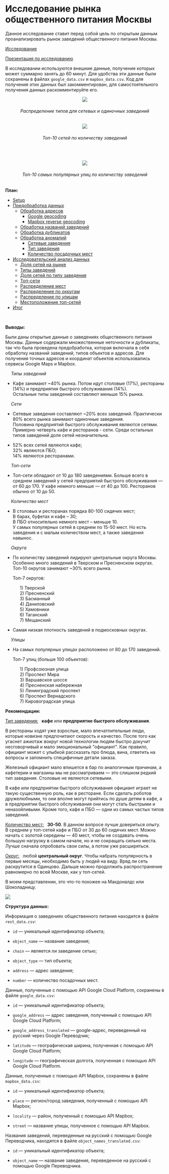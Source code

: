 # Исследование рынка общественного питания Москвы

Данное исследование ставит перед собой цель по открытым данным проанализировать рынок заведений общественного питания Москвы.

<a href="https://rusmux.ml/yandex-projects/7-restaurants.html" target="_blank">Исследование</a>

<a href="Yandex.Restaurants.pdf" target="_blank">Презентация по исследованию</a>

В исследовании используются внешние данные, получение которых может суммарно занять до 60 минут. Для удобства эти данные были сохранены в файлах `google_data.csv` и `mapbox_data.csv`. Код для получения этих данных был закомментирован, для самостоятельного получения данных раскомментируйте его.


<p align="center"><img src="images/1.png"></p>
<h6 align="center">Распределение типов для сетевых и одиночных заведений</h6>

<p align="center"><img src="images/2.png"></p>
<h6 align="center">Топ-10 сетей по количеству заведений</h6>

<br>

<p align="center"><img src="images/4.png"></p>
<h6 align="center">Топ-10 самых популярных улиц по количеству заведений</h6>

**План:**

<div class="toc">
   <ul class="toc-item">
      <li><span><a href="#Setup" data-toc-modified-id="Setup-2">Setup</a></span></li>
      <li>
         <span><a href="#Предобработка-данных" data-toc-modified-id="Предобработка-данных-3">Предобработка данных</a></span>
         <ul class="toc-item">
            <li>
               <span><a href="#Обработка-адресов" data-toc-modified-id="Обработка-адресов-3.1">Обработка адресов</a></span>
               <ul class="toc-item">
                  <li><span><a href="#Google-geocoding" data-toc-modified-id="Google-geocoding-3.1.1">Google geocoding</a></span></li>
                  <li><span><a href="#Mapbox-reverse-geocoding" data-toc-modified-id="Mapbox-reverse-geocoding-3.1.2">Mapbox reverse geocoding</a></span></li>
               </ul>
            </li>
            <li><span><a href="#Обработка-названий-заведений" data-toc-modified-id="Обработка-названий-заведений-3.2">Обработка названий заведений</a></span></li>
            <li><span><a href="#Обработка-дубликатов" data-toc-modified-id="Обработка-дубликатов-3.3">Обработка дубликатов</a></span></li>
            <li>
               <span><a href="#Обработка-аномалий" data-toc-modified-id="Обработка-аномалий-3.4">Обработка аномалий</a></span>
               <ul class="toc-item">
                  <li><span><a href="#Сетевые-заведения" data-toc-modified-id="Сетевые-заведения-3.4.1">Сетевые заведения</a></span></li>
                  <li><span><a href="#Тип-заведения" data-toc-modified-id="Тип-заведения-3.4.2">Тип заведения</a></span></li>
                  <li><span><a href="#Количество-посадочных-мест" data-toc-modified-id="Количество-посадочных-мест-3.4.3">Количество посадочных мест</a></span></li>
               </ul>
            </li>
         </ul>
      </li>
      <li>
         <span><a href="#Исследовательский-анализ-данных" data-toc-modified-id="Исследовательский-анализ-данных-4">Исследовательский анализ данных</a></span>
         <ul class="toc-item">
            <li><span><a href="#Доля-сетей-на-рынке" data-toc-modified-id="Доля-сетей-на-рынке-4.1">Доля сетей на рынке</a></span></li>
            <li><span><a href="#Типы-заведений" data-toc-modified-id="Типы-заведений-4.2">Типы заведений</a></span></li>
            <li><span><a href="#Доля-сетей-по-типу-заведения" data-toc-modified-id="Доля-сетей-по-типу-заведения-4.3">Доля сетей по типу заведения</a></span></li>
            <li><span><a href="#Топ-сети" data-toc-modified-id="Топ-сети-4.4">Топ-сети</a></span></li>
            <li><span><a href="#Распределение-мест" data-toc-modified-id="Распределение-мест-4.5">Распределение мест</a></span></li>
            <li><span><a href="#Распределение-по-округам" data-toc-modified-id="Распределение-по-округам-4.6">Распределение по округам</a></span></li>
            <li><span><a href="#Распределение-по-улицам" data-toc-modified-id="Распределение-по-улицам-4.7">Распределение по улицам</a></span></li>
            <li><span><a href="#Местоположение-топ-сетей" data-toc-modified-id="Местоположение-топ-сетей-4.8">Местоположение топ-сетей</a></span></li>
         </ul>
      </li>
      <li><span><a href="#Итог" data-toc-modified-id="Итог-5">Итог</a></span></li>
   </ul>
</div>

<br>

**Выводы:**

Были даны открытые данные о заведениях общественного питания Москвы. Данные содержали множественные неточности и дубликаты, так что была проведена предобработка, которая включала в себя обработку названий заведений, типов объектов и адресов. Для получения точных адресов и координат объектов использовались сервисы Google Maps и Mapbox. 

&emsp; *Типы заведений*

* Кафе занимают ~40% рынка. Потом идут столовые (17%), рестораны (14%) и предприятия быстрого обслуживания (14%). <br> Остальные типы заведений составляют меньше 15% рынка.

&emsp; *Сети*


* Сетевые заведения составляют ~20% всех заведений. Практически 80% всего рынка занимают одиночные заведения.<br> Половина предприятий быстрого обслуживания являются сетями. Примерно четверть кафе и ресторанов - сети. Среди остальных типов заведений доля сетей незначительна.


* 52% всех сетей являются кафе;<br>
  32% являются ПБО;<br>
  14% являются ресторанами.
  
&emsp; *Топ-сети*

* Топ-сети обладают от 10 до 180 заведениями. Больше всего в среднем заведений у сетей предприятий быстрого обслуживания — от 60 до 170. У кафе немного меньше — от 40 до 100. Ресторанов обычно от 10 до 50.

&emsp; *Количество мест*

* В столовых и ресторанах порядка 80-100 сидячих мест;<br>
  В барах, буфетах и кафе – 30;<br>
  В ПБО относительно немного мест – меньше 10.<br>
  У самых популярных сетей в среднем по 15-50 мест. Но есть заведения и с малым количеством мест, а также заведения навынос.

&emsp; *Округа*

* По количеству заведений лидируют центральные округа Москвы. Особенно много заведений в Тверском и Пресненском округах.<br> Топ-10 округов занимают ~30% всего рынка.<br>

  Топ-7 округов:

&emsp;&emsp;&emsp; 1) Тверской<br>
&emsp;&emsp;&emsp; 2) Пресненский<br>
&emsp;&emsp;&emsp; 3) Басманный<br>
&emsp;&emsp;&emsp; 4) Даниловский<br>
&emsp;&emsp;&emsp; 5) Хамовники<br>
&emsp;&emsp;&emsp; 6) Таганский<br>
&emsp;&emsp;&emsp; 7) Мещанский<br>


* Самая низкая плотность заведений в подмосковных округах.

&emsp; *Улицы*

* На самых популярных улицах расположено от 80 до 170 заведений.<br>
  
  Топ-7 улиц (больше 100 объектов):
  
&emsp;&emsp;&emsp; 1) Профсоюзная улица<br>
&emsp;&emsp;&emsp; 2) Проспект Мира<br>
&emsp;&emsp;&emsp; 3) Варшавское шоссе<br>
&emsp;&emsp;&emsp; 4) Пресненская набережная<br>
&emsp;&emsp;&emsp; 5) Ленинградский проспект<br>
&emsp;&emsp;&emsp; 6) Проспект Вернадского<br>
&emsp;&emsp;&emsp; 7) Кировоградская улица<br>

**Рекомендации:**

<ins>Тип заведения:</ins> &ensp;**кафе** или **предприятие быстрого обслуживания**. 

В рестораны ходят уже взрослые, мало впечатлительные люди, которые новизне предпочитают скорость и качество. После того как угаснет ажиотаж вокруг новой технологии людям быстро докучит несговорчивый и мало эмоциональный "официант". Как правило, официант может с улыбкой рассказать про блюда, вина, ответить на вопросы и запомнить специфичные детали заказа. 

Железный официант мало впишется в бар по аналогичным причинам, а кафетерии и магазины мы не рассматриваем — это слишком редкий тип заведения. Столовые не являются сетевыми.

В кафе или предприятии быстрого обслуживания официант играет не такую существенную роль, как в ресторане. Если сделать роботов дружелюбными, то они вполне могут прийтись по душе детям в кафе, а в предприятии быстрого обслуживания они могут стать быстрыми и неназойливыми. Кроме того, кафе и ПБО — одни из самых частых типов заведений.

<ins>Количество мест:</ins> &ensp;**30-50**. В данном вопросе лучше довериться опыту. В среднем у топ-сетей кафе и ПБО от 30 до 60 сидячих мест. Можно начать с золотой середины — 40 мест, чтобы не создавать очень большую нагрузку в самом начале, но и не сокращать сильно места. Лучше сначала опробовать свои силы, а потом уже расширяться.

<ins>Округ:</ins> &ensp;любой **центральный округ**. Чтобы набрать популярность в первые месяцы, необходимо быть у людей на виду. Вряд ли сеть раскрутится в Одинцово. Дальше можно продолжить распространение равномерно по всей Москве, как у топ-сетей.

В моем представлении, это что-то похожее на Макдоналдс или Шоколадницу.

<img src="images/3.png">

<br>

**Структура данных:**

Информация о заведениях общественного питания находится в файле `rest_data.csv`:

* `id` — уникальный идентификатор объекта;

* `object_name` — название заведения;

* `chain` — является ли заведение сетью;

* `object_type` — тип объекта;

* `address` — адрес заведения;

* `number` — количество посадочных мест.

Данные, полученные с помощью API Google Cloud Platform, сохранены в файле `google_data.csv`:

* `id` — уникальный идентификатор объекта;

* `google_address` — адрес заведения, полученный с помощью API Google Cloud Platform;

* `google_address_translated` — google-адрес, переведенный на русский через Google Переводчик;

* `latitude` — географическая ширина, полученная с помощью API Google Cloud Platform;

* `longitude` — географическая долгота, полученная с помощью API Google Cloud Platform.

Данные, полученные с помощью API Mapbox, сохранены в файле `mapbox_data.csv`:

* `id` — уникальный идентификатор объекта;

* `place` — регион/город заведения, полученный с помощью API Mapbox;

* `locality` — район, полученный с помощью API Mapbox;

* `street` — название улицы, полученное с помощью API Mapbox.

Названия заведений, переведенные на русский с помощью Google Переводчика, находятся в файле `object_names_translated.csv`:

* `id` — уникальный идентификатор объекта;

* `object_name` — название заведения, переведенное на русский с помощью Google Переводчика.

